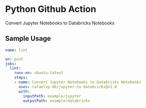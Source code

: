 # Python Github Action

Convert Jupyter Notebooks to Databricks Notebooks

## Sample Usage

```yaml
name: lint

on: push
jobs:
  lint:
    runs-on: ubuntu-latest
    steps:
    - name: Convert Jupyter Notebooks to Databricks Notebooks
      uses: rafaelvp-db/jupyter-to-databricks@v1.0
      with:
        inputPath: example/jupyter
        outputPath: example/databricks
```
